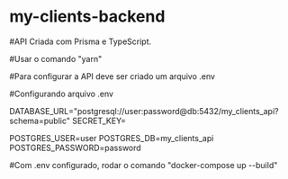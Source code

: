 # my-clients-backend

#API Criada com Prisma e TypeScript.

#Usar o comando "yarn"

#Para configurar a API deve ser criado um arquivo .env

#Configurando arquivo .env

DATABASE_URL="postgresql://user:password@db:5432/my_clients_api?schema=public"
SECRET_KEY=

POSTGRES_USER=user
POSTGRES_DB=my_clients_api
POSTGRES_PASSWORD=password

#Com .env configurado, rodar o comando "docker-compose up --build"
